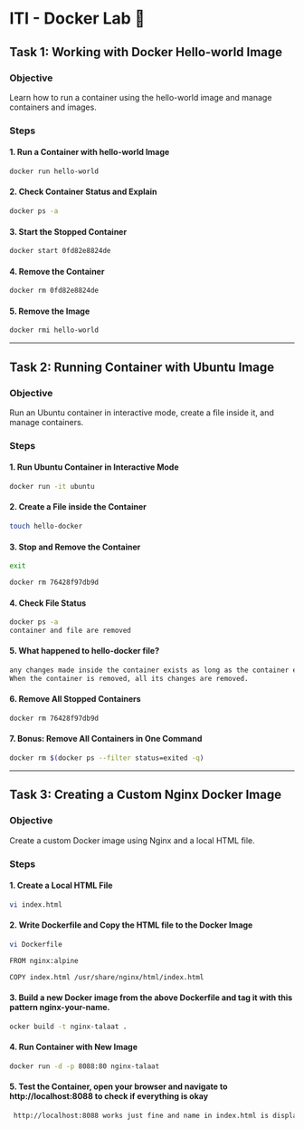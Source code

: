 # ITI - Docker Lab 🐋

## Task 1: Working with Docker Hello-world Image
### Objective
Learn how to run a container using the hello-world image and manage containers and images.

### Steps
#### 1. Run a Container with hello-world Image
```bash
docker run hello-world

```
#### 2. Check Container Status and Explain
```bash
docker ps -a

```
#### 3. Start the Stopped Container
```bash
docker start 0fd82e8824de
```
#### 4. Remove the Container
```bash
docker rm 0fd82e8824de
```
#### 5. Remove the Image
```bash
docker rmi hello-world

```
---

## Task 2: Running Container with Ubuntu Image
### Objective
Run an Ubuntu container in interactive mode, create a file inside it, and manage containers.

### Steps
#### 1. Run Ubuntu Container in Interactive Mode
```bash
docker run -it ubuntu

```
#### 2. Create a File inside the Container
```bash
touch hello-docker
```
#### 3. Stop and Remove the Container
```bash
exit
```
```bash
docker rm 76428f97db9d
```
#### 4. Check File Status
```bash
docker ps -a
container and file are removed
```
#### 5. What happened to hello-docker file?
```bash
any changes made inside the container exists as long as the container exists.
When the container is removed, all its changes are removed.
```
#### 6. Remove All Stopped Containers
```bash
docker rm 76428f97db9d
```
#### 7. Bonus: Remove All Containers in One Command
```bash
docker rm $(docker ps --filter status=exited -q)
```

---
## Task 3: Creating a Custom Nginx Docker Image
### Objective
Create a custom Docker image using Nginx and a local HTML file.

### Steps
#### 1. Create a Local HTML File
```bash
vi index.html
```
#### 2. Write Dockerfile and Copy the HTML file to the Docker Image
```bash
vi Dockerfile
```
```bash
FROM nginx:alpine

COPY index.html /usr/share/nginx/html/index.html
```
#### 3. Build a new Docker image from the above Dockerfile and tag it with this pattern nginx-your-name.
```bash
ocker build -t nginx-talaat .
```
#### 4. Run Container with New Image
```bash
docker run -d -p 8088:80 nginx-talaat
```

#### 5. Test the Container, open your browser and navigate to http://localhost:8088 to check if everything is okay
```bash
 http://localhost:8088 works just fine and name in index.html is displayed
```

